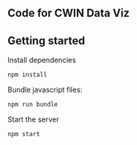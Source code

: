 ## Code for CWIN Data Viz


## Getting started
Install dependencies
```
npm install
```
Bundle javascript files:
```
npm run bundle
```
Start the server
```
npm start
```
